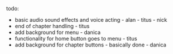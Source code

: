 todo:
- basic audio sound effects and voice acting - alan - titus - nick
- end of chapter handling - titus
- add background for menu - danica
- functionality for home button goes to menu - titus
- add background for chapter buttons - basically done - danica
